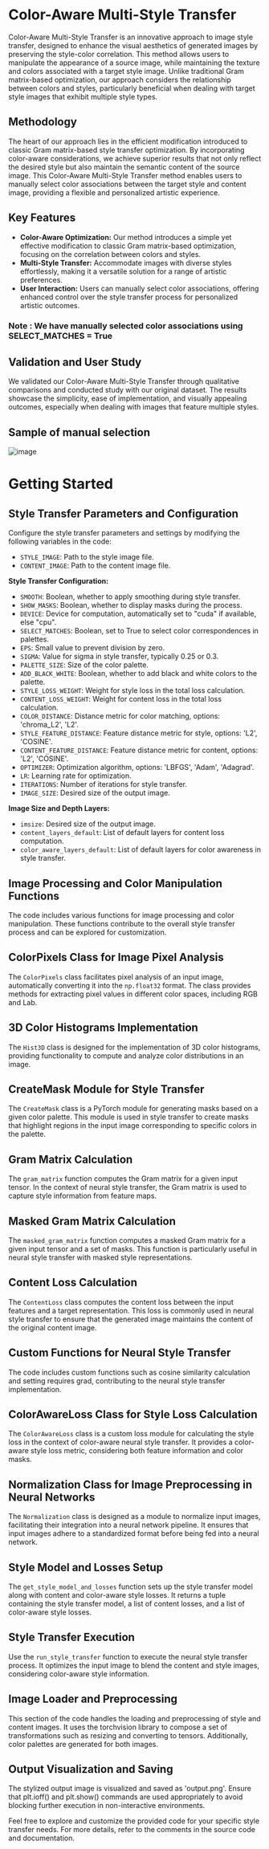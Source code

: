 # Color-Aware Multi-Style Transfer

Color-Aware Multi-Style Transfer is an innovative approach to image style transfer, designed to enhance the visual aesthetics of generated images by preserving the style-color correlation. This method allows users to manipulate the appearance of a source image, while maintaining the texture and colors associated with a target style image. Unlike traditional Gram matrix-based optimization, our approach considers the relationship between colors and styles, particularly beneficial when dealing with target style images that exhibit multiple style types.

## Methodology

The heart of our approach lies in the efficient modification introduced to classic Gram matrix-based style transfer optimization. By incorporating color-aware considerations, we achieve superior results that not only reflect the desired style but also maintain the semantic content of the source image. This Color-Aware Multi-Style Transfer method enables users to manually select color associations between the target style and content image, providing a flexible and personalized artistic experience.

## Key Features

- **Color-Aware Optimization:** Our method introduces a simple yet effective modification to classic Gram matrix-based optimization, focusing on the correlation between colors and styles.
- **Multi-Style Transfer:** Accommodate images with diverse styles effortlessly, making it a versatile solution for a range of artistic preferences.
- **User Interaction:** Users can manually select color associations, offering enhanced control over the style transfer process for personalized artistic outcomes.
  
### Note : We have manually selected color associations using    SELECT_MATCHES = True  

## Validation and User Study

We validated our Color-Aware Multi-Style Transfer through qualitative comparisons and conducted study with our original dataset. The results showcase the simplicity, ease of implementation, and visually appealing outcomes, especially when dealing with images that feature multiple styles.

## Sample of manual selection 

![image](https://github.com/Swateya03/Dashtoon_Generative_AI_Assignment_SWATEYA/assets/142562275/b447be54-9358-4b4f-9a37-310ca2cefcb4)


# Getting Started

## Style Transfer Parameters and Configuration

Configure the style transfer parameters and settings by modifying the following variables in the code:

- `STYLE_IMAGE`: Path to the style image file.
- `CONTENT_IMAGE`: Path to the content image file.

**Style Transfer Configuration:**

- `SMOOTH`: Boolean, whether to apply smoothing during style transfer.
- `SHOW_MASKS`: Boolean, whether to display masks during the process.
- `DEVICE`: Device for computation, automatically set to "cuda" if available, else "cpu".
- `SELECT_MATCHES`: Boolean, set to True to select color correspondences in palettes.
- `EPS`: Small value to prevent division by zero.
- `SIGMA`: Value for sigma in style transfer, typically 0.25 or 0.3.
- `PALETTE_SIZE`: Size of the color palette.
- `ADD_BLACK_WHITE`: Boolean, whether to add black and white colors to the palette.
- `STYLE_LOSS_WEIGHT`: Weight for style loss in the total loss calculation.
- `CONTENT_LOSS_WEIGHT`: Weight for content loss in the total loss calculation.
- `COLOR_DISTANCE`: Distance metric for color matching, options: 'chroma_L2', 'L2'.
- `STYLE_FEATURE_DISTANCE`: Feature distance metric for style, options: 'L2', 'COSINE'.
- `CONTENT_FEATURE_DISTANCE`: Feature distance metric for content, options: 'L2', 'COSINE'.
- `OPTIMIZER`: Optimization algorithm, options: 'LBFGS', 'Adam', 'Adagrad'.
- `LR`: Learning rate for optimization.
- `ITERATIONS`: Number of iterations for style transfer.
- `IMAGE_SIZE`: Desired size of the output image.

**Image Size and Depth Layers:**

- `imsize`: Desired size of the output image.
- `content_layers_default`: List of default layers for content loss computation.
- `color_aware_layers_default`: List of default layers for color awareness in style transfer.

## Image Processing and Color Manipulation Functions

The code includes various functions for image processing and color manipulation. These functions contribute to the overall style transfer process and can be explored for customization.

## ColorPixels Class for Image Pixel Analysis

The `ColorPixels` class facilitates pixel analysis of an input image, automatically converting it into the `np.float32` format. The class provides methods for extracting pixel values in different color spaces, including RGB and Lab.

## 3D Color Histograms Implementation

The `Hist3D` class is designed for the implementation of 3D color histograms, providing functionality to compute and analyze color distributions in an image.

## CreateMask Module for Style Transfer

The `CreateMask` class is a PyTorch module for generating masks based on a given color palette. This module is used in style transfer to create masks that highlight regions in the input image corresponding to specific colors in the palette.

## Gram Matrix Calculation

The `gram_matrix` function computes the Gram matrix for a given input tensor. In the context of neural style transfer, the Gram matrix is used to capture style information from feature maps.

## Masked Gram Matrix Calculation

The `masked_gram_matrix` function computes a masked Gram matrix for a given input tensor and a set of masks. This function is particularly useful in neural style transfer with masked style representations.

## Content Loss Calculation

The `ContentLoss` class computes the content loss between the input features and a target representation. This loss is commonly used in neural style transfer to ensure that the generated image maintains the content of the original content image.

## Custom Functions for Neural Style Transfer

The code includes custom functions such as cosine similarity calculation and setting requires grad, contributing to the neural style transfer implementation.

## ColorAwareLoss Class for Style Loss Calculation

The `ColorAwareLoss` class is a custom loss module for calculating the style loss in the context of color-aware neural style transfer. It provides a color-aware style loss metric, considering both feature information and color masks.

## Normalization Class for Image Preprocessing in Neural Networks

The `Normalization` class is designed as a module to normalize input images, facilitating their integration into a neural network pipeline. It ensures that input images adhere to a standardized format before being fed into a neural network.

## Style Model and Losses Setup

The `get_style_model_and_losses` function sets up the style transfer model along with content and color-aware style losses. It returns a tuple containing the style transfer model, a list of content losses, and a list of color-aware style losses.

## Style Transfer Execution

Use the `run_style_transfer` function to execute the neural style transfer process. It optimizes the input image to blend the content and style images, considering color-aware style information.

## Image Loader and Preprocessing

This section of the code handles the loading and preprocessing of style and content images. It uses the torchvision library to compose a set of transformations such as resizing and converting to tensors. Additionally, color palettes are generated for both images.

## Output Visualization and Saving

The stylized output image is visualized and saved as 'output.png'. Ensure that plt.ioff() and plt.show() commands are used appropriately to avoid blocking further execution in non-interactive environments.

Feel free to explore and customize the provided code for your specific style transfer needs. For more details, refer to the comments in the source code and documentation.



